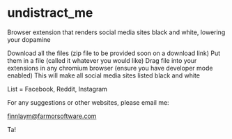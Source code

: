 # undistract_me
Browser extension that renders social media sites black and white, lowering your dopamine

Download all the files (zip file to be provided soon on a download link)
Put them in a file (called it whatever you would like)
Drag file into your extensions in any chromium browser (ensure you have developer mode enabled)
This will make all social media sites listed black and white

List = Facebook, Reddit, Instagram

For any suggestions or other websites, please email me:

finnlaym@farmorsoftware.com

Ta!
